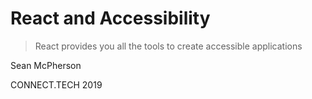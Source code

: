 # React and Accessibility

> React provides you all the tools to create accessible
> applications

Sean McPherson

CONNECT.TECH 2019
